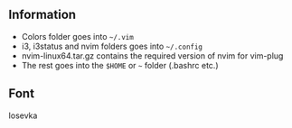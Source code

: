 ## Information
* Colors folder goes into `~/.vim`
* i3, i3status and nvim folders goes into `~/.config`
* nvim-linux64.tar.gz contains the required version of nvim for vim-plug 
* The rest goes into the `$HOME` or `~` folder (.bashrc etc.)

## Font
Iosevka
